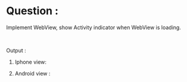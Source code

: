 # Question :
Implement WebView, show Activity indicator when WebView is loading.

&nbsp;  

Output : 

1) Iphone view:



2) Android view :

